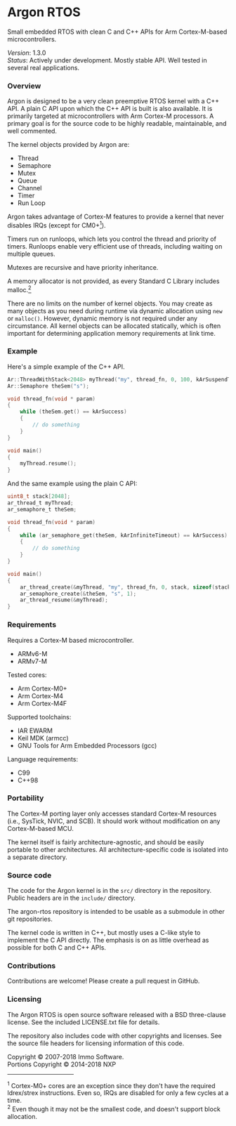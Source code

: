 Argon RTOS
==========

Small embedded RTOS with clean C and C++ APIs for Arm Cortex-M-based microcontrollers.

*Version*: 1.3.0<br/>
*Status*: Actively under development. Mostly stable API. Well tested in several real applications.

### Overview

Argon is designed to be a very clean preemptive RTOS kernel with a C++ API. A plain C API upon which the C++ API is built is also available. It is primarily targeted at microcontrollers with Arm Cortex-M processors. A primary goal is for the source code to be highly readable, maintainable, and well commented.

The kernel objects provided by Argon are:

- Thread
- Semaphore
- Mutex
- Queue
- Channel
- Timer
- Run Loop

Argon takes advantage of Cortex-M features to provide a kernel that never disables IRQs (except for CM0+<a href="#fn1"><sup>1</sup></a>).

Timers run on runloops, which lets you control the thread and priority of timers. Runloops enable very efficient use of threads, including waiting on multiple queues.

Mutexes are recursive and have priority inheritance.

A memory allocator is not provided, as every Standard C Library includes malloc.<a href="#fn2"><sup>2</sup></a>

There are no limits on the number of kernel objects. You may create as many objects as you need during runtime via dynamic allocation using `new` or `malloc()`. However, dynamic memory is not required under any circumstance. All kernel objects can be allocated statically, which is often important for determining application memory requirements at link time.

### Example

Here's a simple example of the C++ API.

~~~cpp
Ar::ThreadWithStack<2048> myThread("my", thread_fn, 0, 100, kArSuspendThread);
Ar::Semaphore theSem("s");

void thread_fn(void * param)
{
    while (theSem.get() == kArSuccess)
    {
        // do something
    }
}

void main()
{
    myThread.resume();
}
~~~

And the same example using the plain C API:

~~~c
uint8_t stack[2048];
ar_thread_t myThread;
ar_semaphore_t theSem;

void thread_fn(void * param)
{
    while (ar_semaphore_get(theSem, kArInfiniteTimeout) == kArSuccess)
    {
        // do something
    }
}

void main()
{
    ar_thread_create(&myThread, "my", thread_fn, 0, stack, sizeof(stack), 100, kArSuspendThread);
    ar_semaphore_create(&theSem, "s", 1);
    ar_thread_resume(&myThread);
}
~~~

### Requirements

Requires a Cortex-M based microcontroller.

- ARMv6-M
- ARMv7-M

Tested cores:

- Arm Cortex-M0+
- Arm Cortex-M4
- Arm Cortex-M4F

Supported toolchains:

- IAR EWARM
- Keil MDK (armcc)
- GNU Tools for Arm Embedded Processors (gcc)

Language requirements:
- C99
- C++98

### Portability

The Cortex-M porting layer only accesses standard Cortex-M resources (i.e., SysTick, NVIC, and SCB). It should work without modification on any Cortex-M-based MCU.

The kernel itself is fairly architecture-agnostic, and should be easily portable to other architectures. All architecture-specific code is isolated into a separate directory.

### Source code

The code for the Argon kernel is in the `src/` directory in the repository. Public headers are in the `include/` directory.

The argon-rtos repository is intended to be usable as a submodule in other git repositories.

The kernel code is written in C++, but mostly uses a C-like style to implement the C API directly. The emphasis is on as little overhead as possible for both C and C++ APIs.

### Contributions

Contributions are welcome! Please create a pull request in GitHub.

### Licensing

The Argon RTOS is open source software released with a BSD three-clause license. See the included LICENSE.txt file for details.

The repository also includes code with other copyrights and licenses. See the source file headers for licensing information of this code.

Copyright © 2007-2018 Immo Software.<br/>
Portions Copyright © 2014-2018 NXP

<hr width="30%" align="left" size="1"/>
<div id="fn1"><sup>1</sup> Cortex-M0+ cores are an exception since they don't have the required ldrex/strex instructions. Even so, IRQs are disabled for only a few cycles at a time.</div>
<div id="fn2"><sup>2</sup> Even though it may not be the smallest code, and doesn't support block allocation.</div>
